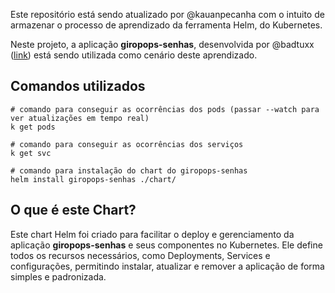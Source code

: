 Este repositório está sendo atualizado por @kauanpecanha com o intuito de armazenar o processo de aprendizado da ferramenta Helm, do Kubernetes.

Neste projeto, a aplicação **giropops-senhas**, desenvolvida por @badtuxx ([link](https://github.com/badtuxx/giropops-senhas-labs)) está sendo utilizada como cenário deste aprendizado.

## Comandos utilizados

```
# comando para conseguir as ocorrências dos pods (passar --watch para ver atualizações em tempo real)
k get pods

# comando para conseguir as ocorrências dos serviços
k get svc

# comando para instalação do chart do giropops-senhas
helm install giropops-senhas ./chart/
```

## O que é este Chart?

Este chart Helm foi criado para facilitar o deploy e gerenciamento da aplicação **giropops-senhas** e seus componentes no Kubernetes. Ele define todos os recursos necessários, como Deployments, Services e configurações, permitindo instalar, atualizar e remover a aplicação de forma simples e padronizada.

